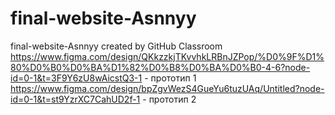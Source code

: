 # final-website-Asnnyy
final-website-Asnnyy created by GitHub Classroom
https://www.figma.com/design/QKkzzkjTKvvhkLRBnJZPop/%D0%9F%D1%80%D0%B0%D0%BA%D1%82%D0%B8%D0%BA%D0%B0-4-6?node-id=0-1&t=3F9Y6zU8wAicstQ3-1 - прототип 1
https://www.figma.com/design/bpZgvWezS4GueYu6tuzUAq/Untitled?node-id=0-1&t=st9YzrXC7CahUD2f-1 - прототип 2
